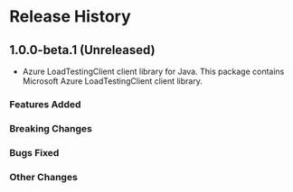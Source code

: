 # Release History

## 1.0.0-beta.1 (Unreleased)

- Azure LoadTestingClient client library for Java. This package contains Microsoft Azure LoadTestingClient client library.

### Features Added

### Breaking Changes

### Bugs Fixed

### Other Changes
